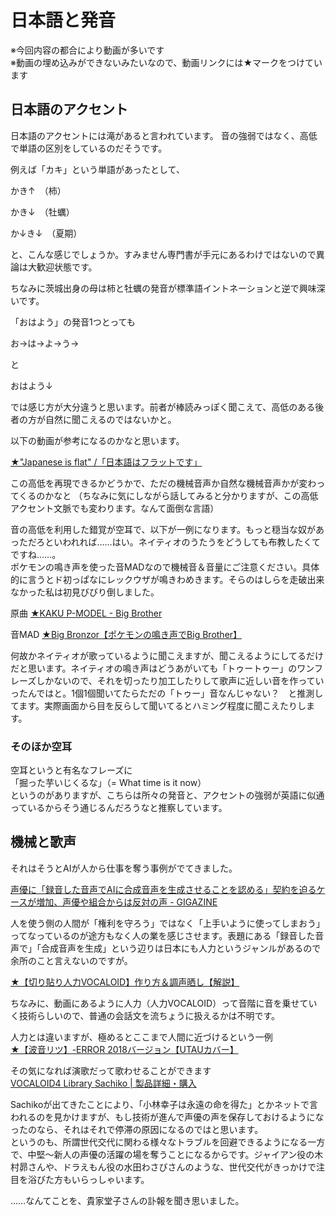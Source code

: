# 日本語と発音

※今回内容の都合により動画が多いです  
※動画の埋め込みができないみたいなので、動画リンクには★マークをつけています

## 日本語のアクセント

日本語のアクセントには滝があると言われています。
音の強弱ではなく、高低で単語の区別をしているのだそうです。

例えば「カキ」という単語があったとして、

かき↑　（柿）

かき↓　（牡蠣）

か↓き↓　（夏期）

と、こんな感じでしょうか。すみません専門書が手元にあるわけではないので異論は大歓迎状態です。

ちなみに茨城出身の母は柿と牡蠣の発音が標準語イントネーションと逆で興味深いです。

「おはよう」の発音1つとっても

お→は→よ→う→

と

おはよう↓

では感じ方が大分違うと思います。前者が棒読みっぽく聞こえて、高低のある後者の方が自然に聞こえるのではないかと。

以下の動画が参考になるのかなと思います。

[★"Japanese is flat" /「日本語はフラットです」](https://www.youtube.com/watch?v=G0ULPlBeKzg)

この高低を再現できるかどうかで、ただの機械音声か自然な機械音声かが変わってくるのかなと
（ちなみに気にしながら話してみると分かりますが、この高低アクセント文脈でも変わります。なんて面倒な言語）

音の高低を利用した錯覚が空耳で、以下が一例になります。もっと穏当な奴があっただろといわれれば……はい。ネイティオのうたうをどうしても布教したくてですね……。  
ポケモンの鳴き声を使った音MADなので機械音＆音量にご注意ください。具体的に言うとド初っぱなにレックウザが鳴きわめきます。そらのはしらを走破出来なかった私は初見びびり倒しました。

原曲
[★KAKU P-MODEL - Big Brother](https://youtu.be/hOrTU2NNDVQ)

音MAD
[★Big Bronzor【ポケモンの鳴き声でBig Brother】](https://youtu.be/h94ygixI5C8)

何故かネイティオが歌っているように聞こえますが、聞こえるようにしてるだけだと思います。ネイティオの鳴き声はどうあがいても「トゥートゥー」のワンフレーズしかないので、それを切ったり加工したりして歌声に近しい音を作っていったんではと。1個1個聞いてたらただの「トゥー」音なんじゃない？　と推測してます。実際画面から目を反らして聞いてるとハミング程度に聞こえたりします。

### そのほか空耳

空耳というと有名なフレーズに  
「掘った芋いじくるな」（= What time is it now）  
というのがありますが、こちらは所々の発音と、アクセントの強弱が英語に似通っているからそう通じるんだろうなと推察しています。

## 機械と歌声

それはそうとAIが人から仕事を奪う事例がでてきました。

[声優に「録音した音声でAIに合成音声を生成させることを認める」契約を迫るケースが増加、声優や組合からは反対の声 - GIGAZINE](https://gigazine.net/news/20230208-voice-actor-vs-ai/)

人を使う側の人間が「権利を守ろう」ではなく「上手いように使ってしまおう」ってなっているのが途方もなく人の業を感じさせます。表題にある「録音した音声で」「合成音声を生成」という辺りは日本にも人力というジャンルがあるので余所のこと言えないのですが。

[★【切り貼り人力VOCALOID】作り方＆調声晒し【解説】](https://youtu.be/GoOFadLTGDU)

ちなみに、動画にあるように人力（人力VOCALOID）って音階に音を乗せていく技術らしいので、普通の会話文を流ちょうに扱えるかは不明です。

人力とは違いますが、極めるとここまで人間に近づけるという一例  
[★【波音リツ】-ERROR 2018バージョン【UTAUカバー】](https://youtu.be/dBymYOAvgdA)

その気になれば演歌だって歌わせることができます  
[VOCALOID4 Library Sachiko | 製品詳細・購入](https://www.vocaloid.com/products/show/v4l_sachiko)

Sachikoが出てきたことにより、「小林幸子は永遠の命を得た」とかネットで言われるのを見かけますが、もし技術が進んで声優の声を保存しておけるようになったのなら、それはそれで停滞の原因になるのではと思います。  
というのも、所謂世代交代に関わる様々なトラブルを回避できるようになる一方で、中堅～新人の声優の活躍の場を奪うことになるからです。ジャイアン役の木村昴さんや、ドラえもん役の水田わさびさんのような、世代交代がきっかけで注目を浴びた方もいらっしゃいます。

……なんてことを、貴家堂子さんの訃報を聞き思いました。

